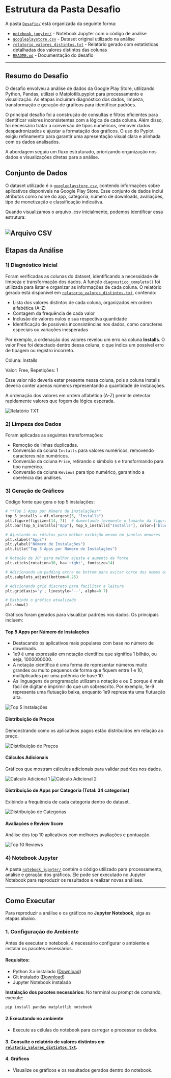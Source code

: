 # Estrutura da Pasta Desafio

A pasta [`Desafio/`](Desafio/) está organizada da seguinte forma:

- [`notebook_jupyter/`](notebook_jupyter/) - Notebook Jupyter com o código de análise
- [`googleplaystore.csv`](googleplaystore.csv) - Dataset original utilizado na análise
- [`relatorio_valores_distintos.txt`](relatorio_valores_distintos.txt) - Relatório gerado com estatísticas detalhadas dos valores distintos das colunas
- [`README.md`](README.md) - Documentação do desafio

---
## Resumo do Desafio

O desafio envolveu a análise de dados da Google Play Store, utilizando Python, Pandas, utilizei o Matplotlib.pyplot para processamento e visualização. As etapas incluíram diagnóstico dos dados, limpeza, transformação e geração de gráficos para identificar padrões.

O principal desafio foi a construção de consultas e filtros eficientes para identificar valores inconsistentes com a lógica de cada coluna. Além disso, foi necessário tratar a conversão de tipos numéricos, remover dados despadronizados e ajustar a formatação dos gráficos. O uso do Pyplot exigiu refinamento para garantir uma apresentação visual clara e alinhada com os dados analisados.

A abordagem seguiu um fluxo estruturado, priorizando organização nos dados e visualizações diretas para a análise.

## Conjunto de Dados

O dataset utilizado é o [`googleplaystore.csv`](googleplaystore.csv), contendo informações sobre aplicativos disponíveis na Google Play Store. Esse conjunto de dados inclui atributos como nome do app, categoria, número de downloads, avaliações, tipo de monetização e classificação indicativa.

Quando visualizamos o arquivo .csv inicialmente, podemos identificar essa estrutura:

![Arquivo CSV](../Evidencias/google_play_store_csv.png)
---
## Etapas da Análise

### 1) Diagnóstico Inicial

Foram verificadas as colunas do dataset, identificando a necessidade de limpeza e transformação dos dados. A função `diagnostico_completo()` foi utilizada para listar e organizar as informações de cada coluna. O relatório gerado está disponível em [`relatorio_valores_distintos.txt`](relatorio_valores_distintos.txt), contendo:

- Lista dos valores distintos de cada coluna, organizados em ordem alfabética (A-Z)
- Contagem da frequência de cada valor
- Inclusão de valores nulos e sua respectiva quantidade
- Identificação de possíveis inconsistências nos dados, como caracteres especiais ou variações inesperadas

Por exemplo, a ordenação dos valores revelou um erro na coluna **Installs**. O valor Free foi detectado dentro dessa coluna, o que indica um possível erro de tipagem ou registro incorreto.

Coluna: Installs

Valor: Free, Repetições: 1

Esse valor não deveria estar presente nessa coluna, pois a coluna Installs deveria conter apenas números representando a quantidade de instalações.

A ordenação dos valores em ordem alfabética (A-Z) permite detectar rapidamente valores que fogem da lógica esperada.

![Relatório TXT](../Evidencias/relatorio_txt.png)
### 2) Limpeza dos Dados

Foram aplicadas as seguintes transformações:
- Remoção de linhas duplicadas.
- Conversão da coluna `Installs` para valores numéricos, removendo caracteres não numéricos.
- Conversão da coluna `Price`, retirando o símbolo `$` e transformando para tipo numérico.
- Conversão da coluna `Reviews` para tipo numérico, garantindo a coerência das análises.

### 3) Geração de Gráficos

Código fonte que gera o top 5 instalações:
```python
# **Top 5 Apps por Número de Instalações**
top_5_installs = df.nlargest(5, "Installs")
plt.figure(figsize=(14, 7))  # Aumentando levemente o tamanho da figura
plt.bar(top_5_installs["App"], top_5_installs["Installs"], color=['blue', 'orange', 'green', 'red', 'purple'])

# Ajustando os rótulos para melhor exibição mesmo em janelas menores
plt.xlabel("Apps")
plt.ylabel("Número de Instalações")
plt.title("Top 5 Apps por Número de Instalações")

# Rotação de 30° para melhor ajuste e aumento da fonte
plt.xticks(rotation=30, ha='right', fontsize=14)

# Adicionando um padding extra no bottom para evitar corte dos nomes em janelas menores
plt.subplots_adjust(bottom=0.25)

# Adicionando grid discreto para facilitar a leitura
plt.grid(axis='y', linestyle='--', alpha=0.7)

# Exibindo o gráfico atualizado
plt.show()
```

Gráficos foram gerados para visualizar padrões nos dados. Os principais incluem:

#### **Top 5 Apps por Número de Instalações**
- Destacando os aplicativos mais populares com base no número de downloads.
- 1e9 é uma expressão em notação científica que significa 1 bilhão, ou seja, 1000000000. 
- A notação científica é uma forma de representar números muito grandes ou muito pequenos de forma que fiquem entre 1 e 10, multiplicados por uma potência de base 10. 
- As linguagens de programação utilizam a notação e ou E porque é mais fácil de digitar e imprimir do que um sobrescrito. Por exemplo, 1e-9 representa uma flutuação baixa, enquanto 1e9 representa uma flutuação alta. 

![Top 5 Instalações](../Evidencias/top_5_instalacao.png)

#### **Distribuição de Preços**
Demonstrando como os aplicativos pagos estão distribuídos em relação ao preço.

![Distribuição de Preços](../Evidencias/app_mais_caro_and_mature17.png)

#### **Cálculos Adicionais**
Gráficos que mostram cálculos adicionais para validar padrões nos dados.

![Cálculo Adicional 1](../Evidencias/calculo_adicional1.png)
![Cálculo Adicional 2](../Evidencias/calculo_adicional2.png)

#### **Distribuição de Apps por Categoria (Total: 34 categorias)**
Exibindo a frequência de cada categoria dentro do dataset.

![Distribuição de Categorias](../Evidencias/pie_chart.png)

#### **Avaliações e Review Score**
Análise dos top 10 aplicativos com melhores avaliações e pontuação.

![Top 10 Reviews](../Evidencias/top10_review.png)

### 4) Notebook Jupyter

A pasta [`notebook_jupyter/`](notebook_jupyter/) contém o código utilizado para processamento, análise e geração dos gráficos. Ele pode ser executado no Jupyter Notebook para reproduzir os resultados e realizar novas análises.

---
## Como Executar

Para reproduzir a análise e os gráficos no **Jupyter Notebook**, siga as etapas abaixo.

### 1. Configuração do Ambiente

Antes de executar o notebook, é necessário configurar o ambiente e instalar os pacotes necessários.

#### Requisitos:
- Python 3.x instalado ([Download](https://www.python.org/downloads/))
- Git instalado ([Download](https://git-scm.com/downloads))
- Jupyter Notebook instalado

**Instalação dos pacotes necessários:**
No terminal ou prompt de comando, execute:

```sh
pip install pandas matplotlib notebook
```

#### 2.Executando no ambiente
- Execute as células do notebook para carregar e processar os dados.

#### 3. Consulte o relatório de valores distintos em [`relatorio_valores_distintos.txt`](relatorio_valores_distintos.txt).

#### 4. Gráficos
- Visualize os gráficos e os resultados gerados dentro do notebook.


